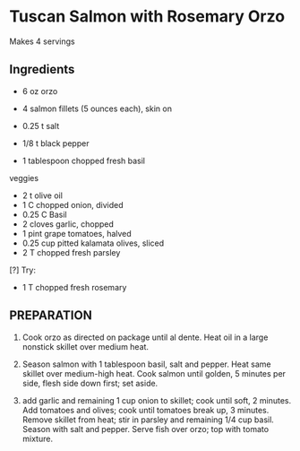 # Tuscan Salmon with Rosemary Orzo


Makes 4 servings

## Ingredients
- 6 oz orzo

- 4 salmon fillets (5 ounces each), skin on
- 0.25 t salt
- 1/8 t black pepper
- 1 tablespoon chopped fresh basil

veggies
- 2 t olive oil
- 1 C chopped onion, divided
- 0.25 C Basil
- 2 cloves garlic, chopped
- 1 pint grape tomatoes, halved
- 0.25 cup pitted kalamata olives, sliced
- 2 T chopped fresh parsley

[?] Try:
- 1 T chopped fresh rosemary

## PREPARATION
1. Cook orzo as directed on package until al dente. Heat oil in a large nonstick skillet over medium heat. 

2. Season salmon with 1 tablespoon basil, salt and pepper. Heat same skillet over medium-high heat. Cook salmon until golden, 5 minutes per side, flesh side down first; set aside. 

3. add garlic and remaining 1 cup onion to skillet; cook until soft, 2 minutes. Add tomatoes and olives; cook until tomatoes break up, 3 minutes. Remove skillet from heat; stir in parsley and remaining 1/4 cup basil. Season with salt and pepper. Serve fish over orzo; top with tomato mixture.


